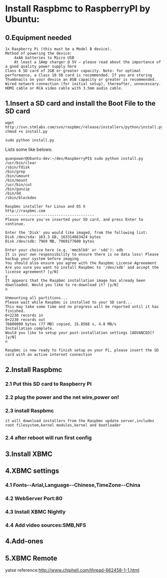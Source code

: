 # Install Raspbmc to RaspberryPI by Ubuntu:
## 0.Equipment needed

    1x Raspberry Pi (this must be a Model B device).
    Method of powering the device:
        4xAA batteries to Micro USB
        At least a 1Amp charger @ 5V — please read about the importance of a good quality power supply here
    Class 6 SD card of 2GB or greater capacity. Note: for optimal performance, a Class 10 SD card is recommended. If you are storing Thumbnails on your device an 8GB capacity or greater is recommended.
    Wired network connection (for initial setup), thereafter, unnecessary.
    HDMI cable or RCA video cable with 3.5mm audio cable.


## 1.Insert a SD card and install the Boot File to the SD card
    wget http://svn.stmlabs.com/svn/raspbmc/release/installers/python/install.py
    chmod +x install.py

    sudo python install.py
Lists some like belows:

    quanpower@Ubuntu-dev:~/dev/RaspberryPI$ sudo python install.py 
    /usr/bin/clear
    /sbin/fdisk
    /bin/grep
    /bin/umount
    /bin/mount
    /usr/bin/cut
    /bin/gunzip
    /bin/dd
    /sbin/blockdev

    Raspbmc installer for Linux and OS X
    http://raspbmc.com
    ----------------------------------------
    Please ensure you've inserted your SD card, and press Enter to continue.

    Enter the 'Disk' you would like imaged, from the following list:
    Disk /dev/sda: 163.3 GB, 163314663424 bytes
    Disk /dev/sdb: 7969 MB, 7969177600 bytes

    Enter your choice here (e.g. 'mmcblk0' or 'sdd'): sdb
    It is your own responsibility to ensure there is no data loss! Please backup your system before imaging
    You should also ensure you agree with the Raspbmc License Agreeement
    Are you sure you want to install Raspbmc to '/dev/sdb' and accept the license agreement? [y/N] 
    y
    It appears that the Raspbmc installation image has already been downloaded. Would you like to re-download it? [y/N] 
    n

    Unmounting all partitions...
    Please wait while Raspbmc is installed to your SD card...
    This may take some time and no progress will be reported until it has finished.
    0+2230 records in
    0+2230 records out
    76800000 bytes (77 MB) copied, 15.8568 s, 4.8 MB/s
    Installation complete.
    Would you like to setup your post-installation settings [ADVANCED]? [y/N] 
    n

    Raspbmc is now ready to finish setup on your Pi, please insert the SD card with an active internet connection

## 2.Install Raspbmc 
### 2.1 Put this SD card to Raspberry PI
### 2.2 plug the power and the net wire,power on! 
### 2.3 install Raspbmc
    it will download installers from the Raspbmc update server,includes root filesystem,kernel modules,kernel and bootloader
### 2.4 after reboot will run first config

## 3.Install XBMC
## 4.XBMC settings
### 4.1 Fonts--Arial,Language--Chinese,TimeZone--China
### 4.2 WebServer Port:80
### 4.3 Install XBMC Nightly
### 4.4 Add video sources:SMB,NFS

## 4.Add-ones

## 5.XBMC Remote
yatse
reference:http://www.chiphell.com/thread-662458-1-1.html
